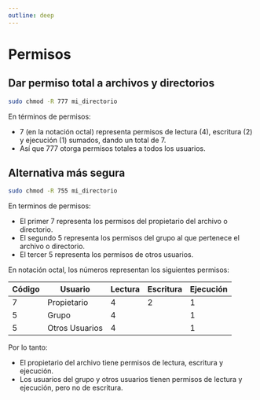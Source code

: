 ```yaml
---
outline: deep
---
```


# Permisos

## Dar permiso total a archivos y directorios

```bash
sudo chmod -R 777 mi_directorio
```

En términos de permisos:

* 7 (en la notación octal) representa permisos de lectura (4), escritura (2) y ejecución (1) sumados, dando un total de 7.
* Así que 777 otorga permisos totales a todos los usuarios.


## Alternativa más segura

```bash
sudo chmod -R 755 mi_directorio
```

En terminos de permisos:

* El primer 7 representa los permisos del propietario del archivo o directorio.
* El segundo 5 representa los permisos del grupo al que pertenece el archivo o directorio.
* El tercer 5 representa los permisos de otros usuarios.


En notación octal, los números representan los siguientes permisos:

| Código| Usuario         | Lectura   | Escritura | Ejecución |
|-------|-----------------|-----------|-----------|-----------|
| 7     | Propietario     |   4       |   2       |   1       |
| 5     | Grupo           |   4       |           |   1       |
| 5     | Otros Usuarios  |   4       |           |   1       |



Por lo tanto:

* El propietario del archivo tiene permisos de lectura, escritura y ejecución.
* Los usuarios del grupo y otros usuarios tienen permisos de lectura y ejecución, pero no de escritura.
